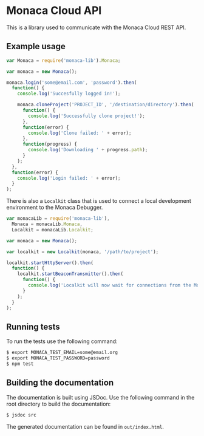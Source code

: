 Monaca Cloud API
================

This is a library used to communicate with the Monaca Cloud REST API.

Example usage
-------------

```javascript
var Monaca = require('monaca-lib').Monaca;

var monaca = new Monaca();

monaca.login('some@email.com', 'password').then(
  function() {
    console.log('Succesfully logged in!');

    monaca.cloneProject('PROJECT_ID', '/destination/directory').then(
      function() {
        console.log('Successfully clone project!');
      },
      function(error) {
        console.log('Clone failed: ' + error);
      },
      function(progress) {
        console.log('Downloading ' + progress.path);
      }
    );
  },
  function(error) {
    console.log('Login failed: ' + error);
  }
);
```

There is also a `Localkit` class that is used to connect a local development environment to the Monaca Debugger.

```javascript
var monacaLib = require('monaca-lib'),
  Monaca = monacaLib.Monaca,
  Localkit = monacaLib.Localkit;

var monaca = new Monaca();

var localkit = new Localkit(monaca, '/path/to/project');

localkit.startHttpServer().then(
  function() {
    localkit.startBeaconTransmitter().then(
      function() {
        console.log('Localkit will now wait for connections from the Monaca debugger.');
      }
    );
  }
);
```

Running tests
-------------

To run the tests use the following command:

```bash
$ export MONACA_TEST_EMAIL=some@email.org
$ export MONACA_TEST_PASSWORD=password
$ npm test
```

Building the documentation
--------------------------

The documentation is built using JSDoc. Use the following command in the root directory
to build the documentation:

```bash
$ jsdoc src
```

The generated documentation can be found in `out/index.html`.

